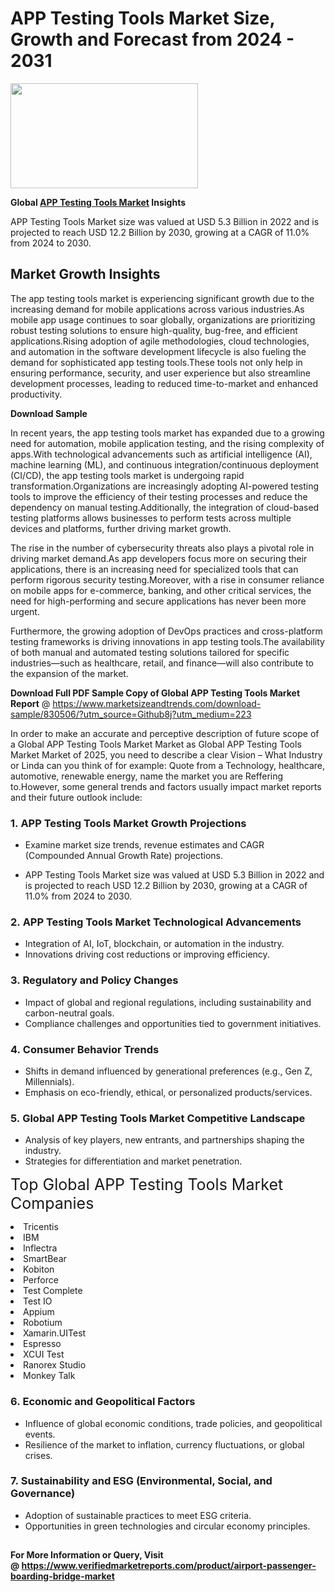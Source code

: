<H1>APP Testing Tools Market Size, Growth and Forecast from 2024 - 2031</H1><img class="aligncenter size-medium wp-image-584254" src="https://thirdeyenews.in/wp-content/uploads/2024/09/Global-Market-Research-300x168.jpeg" alt="" width="300" height="168" /><p><strong>Global&nbsp;<a href="https://www.marketsizeandtrends.com/download-sample/830506/?utm_source=Github8j?utm_medium=223">APP Testing Tools Market</a> Insights</strong></p><p>APP Testing Tools Market size was valued at USD 5.3 Billion in 2022 and is projected to reach USD 12.2 Billion by 2030, growing at a CAGR of 11.0% from 2024 to 2030.</p><p><!DOCTYPE html> <html lang="en"> <head> <meta charset="UTF-8"> <meta name="viewport" content="width=device-width, initial-scale=1.0"> <title>App Testing Tools Market Growth Insights</title> </head> <body> <h2>Market Growth Insights</h2> <p> The app testing tools market is experiencing significant growth due to the increasing demand for mobile applications across various industries.As mobile app usage continues to soar globally, organizations are prioritizing robust testing solutions to ensure high-quality, bug-free, and efficient applications.Rising adoption of agile methodologies, cloud technologies, and automation in the software development lifecycle is also fueling the demand for sophisticated app testing tools.These tools not only help in ensuring performance, security, and user experience but also streamline development processes, leading to reduced time-to-market and enhanced productivity.</p> <p><strong>Download Sample</strong></p> <p> In recent years, the app testing tools market has expanded due to a growing need for automation, mobile application testing, and the rising complexity of apps.With technological advancements such as artificial intelligence (AI), machine learning (ML), and continuous integration/continuous deployment (CI/CD), the app testing tools market is undergoing rapid transformation.Organizations are increasingly adopting AI-powered testing tools to improve the efficiency of their testing processes and reduce the dependency on manual testing.Additionally, the integration of cloud-based testing platforms allows businesses to perform tests across multiple devices and platforms, further driving market growth.</p> <p> The rise in the number of cybersecurity threats also plays a pivotal role in driving market demand.As app developers focus more on securing their applications, there is an increasing need for specialized tools that can perform rigorous security testing.Moreover, with a rise in consumer reliance on mobile apps for e-commerce, banking, and other critical services, the need for high-performing and secure applications has never been more urgent.</p> <p> Furthermore, the growing adoption of DevOps practices and cross-platform testing frameworks is driving innovations in app testing tools.The availability of both manual and automated testing solutions tailored for specific industries—such as healthcare, retail, and finance—will also contribute to the expansion of the market.</p> <p><span class=""><strong>Download Full PDF Sample Copy of Global APP Testing Tools Market Report</strong> @ <a href="https://www.marketsizeandtrends.com/download-sample/830506/?utm_source=Github8j?utm_medium=223" target="_blank">https://www.marketsizeandtrends.com/download-sample/830506/?utm_source=Github8j?utm_medium=223</a></span></p><p>In order to make an accurate and perceptive description of future scope of a Global&nbsp;APP Testing Tools Market Market as Global&nbsp;APP Testing Tools Market Market of 2025, you need to describe a clear Vision &ndash; What Industry or Linda can you think of for example: Quote from a Technology, healthcare, automotive, renewable energy, name the market you are Reffering to.However, some general trends and factors usually impact market reports and their future outlook include:</p><h3>1.&nbsp;<strong>APP Testing Tools Market Growth Projections</strong></h3><ul><li>Examine market size trends, revenue estimates and CAGR (Compounded Annual Growth Rate) projections.</li><li><p>APP Testing Tools Market size was valued at USD 5.3 Billion in 2022 and is projected to reach USD 12.2 Billion by 2030, growing at a CAGR of 11.0% from 2024 to 2030.</p></li></ul><h3>2.&nbsp;<strong>APP Testing Tools Market Technological Advancements</strong></h3><ul><li>Integration of AI, IoT, blockchain, or automation in the industry.</li><li>Innovations driving cost reductions or improving efficiency.</li></ul><h3>3.&nbsp;<strong>Regulatory and Policy Changes</strong></h3><ul><li>Impact of global and regional regulations, including sustainability and carbon-neutral goals.</li><li>Compliance challenges and opportunities tied to government initiatives.</li></ul><h3>4.&nbsp;<strong>Consumer Behavior Trends</strong></h3><ul><li>Shifts in demand influenced by generational preferences (e.g., Gen Z, Millennials).</li><li>Emphasis on eco-friendly, ethical, or personalized products/services.</li></ul><h3>5.&nbsp;<strong>Global APP Testing Tools Market Competitive Landscape</strong></h3><ul><li>Analysis of key players, new entrants, and partnerships shaping the industry.</li><li>Strategies for differentiation and market penetration.</li></ul><p data-pm-slice="1 1 []"><span style="color: inherit; font-family: inherit; font-size: 25px;">Top Global APP Testing Tools Market Companies</span></p><div class="" data-test-id=""><p><li>Tricentis</li><li> IBM</li><li> Inflectra</li><li> SmartBear</li><li> Kobiton</li><li> Perforce</li><li> Test Complete</li><li> Test IO</li><li> Appium</li><li> Robotium</li><li> Xamarin.UITest</li><li> Espresso</li><li> XCUI Test</li><li> Ranorex Studio</li><li> Monkey Talk</li></p></div><h3>6.&nbsp;<strong>Economic and Geopolitical Factors</strong></h3><ul><li>Influence of global economic conditions, trade policies, and geopolitical events.</li><li>Resilience of the market to inflation, currency fluctuations, or global crises.</li></ul><h3>7.&nbsp;<strong>Sustainability and ESG (Environmental, Social, and Governance)</strong></h3><ul><li>Adoption of sustainable practices to meet ESG criteria.</li><li>Opportunities in green technologies and circular economy principles.</li></ul><h2><strong style="font-size: 14px;">For More Information or Query, Visit @&nbsp;</strong><a style="background-color: #ffffff; font-size: 14px;" href="https://www.marketsizeandtrends.com/report/app-testing-tools-market/" target="_blank">https://www.verifiedmarketreports.com/product/airport-passenger-boarding-bridge-market</a></h2>